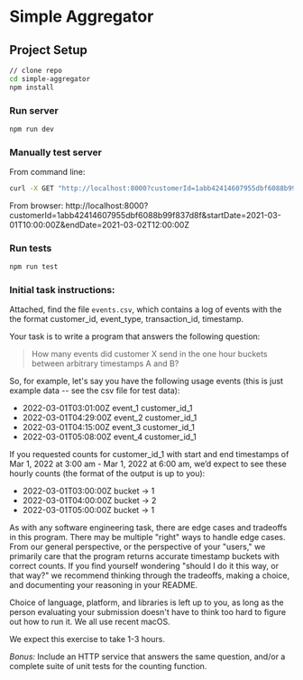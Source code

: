 
# Simple Aggregator

## Project Setup

```sh
// clone repo
cd simple-aggregator 
npm install
```

### Run server
```sh
npm run dev
```

### Manually test server

From command line:
```sh
curl -X GET "http://localhost:8000?customerId=1abb42414607955dbf6088b99f837d8f&startDate=2021-03-01T10:00:00Z&endDate=2021-03-02T12:00:00Z" 

```
From browser:
http://localhost:8000?customerId=1abb42414607955dbf6088b99f837d8f&startDate=2021-03-01T10:00:00Z&endDate=2021-03-02T12:00:00Z


### Run tests
```sh
npm run test
```



### Initial task instructions:

Attached, find the file `events.csv`, which contains a log of events with the
the format customer\_id, event\_type, transaction\_id, timestamp.

Your task is to write a program that answers the following question:

> How many events did customer X send in the one hour buckets between arbitrary timestamps A and B?

So, for example, let's say you have the following usage events (this is just example data -- see the csv file for test data):

- 2022-03-01T03:01:00Z event_1 customer_id_1
- 2022-03-01T04:29:00Z event_2 customer_id_1
- 2022-03-01T04:15:00Z event_3 customer_id_1
- 2022-03-01T05:08:00Z event_4 customer_id_1

If you requested counts for customer_id_1 with start and end timestamps of Mar 1, 2022 at 3:00 am - Mar 1, 2022 at 6:00 am, we’d expect to see these hourly counts (the format of the output is up to you):
- 2022-03-01T03:00:00Z bucket -> 1
- 2022-03-01T04:00:00Z bucket -> 2
- 2022-03-01T05:00:00Z bucket -> 1

As with any software engineering task, there are edge cases and tradeoffs in this program. There may be multiple "right" ways to handle edge cases. From our general perspective, or the perspective of your "users," we primarily care that the program returns accurate timestamp buckets with correct counts. If you find yourself wondering "should I do it this way, or that way?" we recommend thinking through the tradeoffs, making a choice, and documenting your reasoning in your README.

Choice of language, platform, and libraries is left up to you, as long as the
person evaluating your submission doesn't have to think too hard to figure out
how to run it. We all use recent macOS.

We expect this exercise to take 1-3 hours.

*Bonus:* Include an HTTP service that answers the same question, and/or a complete suite of unit tests for the counting function.